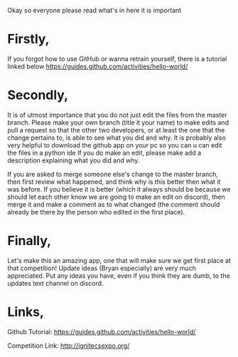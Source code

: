 Okay so everyone please read what's in here it is important

# Firstly, 
If you forgot how to use GitHub or wanna retrain yourself, there is a tutorial linked below
https://guides.github.com/activities/hello-world/


# Secondly,
It is of utmost importance that you do not just edit the files from the master branch.
Please make your own branch (title it your name) to make edits and pull a request so that the other two developers, or at least the one that the change pertains to, is able to see what you did and why.
It is probably also very helpful to download the github app on your pc so you can u can edit the files in a python ide
If you do make an edit, please make add a description explaining what you did and why.

If you are asked to merge someone else's change to the master branch, then first review what happened, and think why is this better then what it was before.
If you believe it is better (which it always should be because we should let each other know we are going to make an edit on discord), then merge it and make a comment as to what changed (the comment should already be there by the person who edited in the first place).


# Finally,
Let's make this an amazing app, one that will make sure we get first place at that competition!
Update ideas (Bryan especially) are very much appreciated.
Put any ideas you have, even if you think they are dumb, to the updates text channel on discord.


# Links,
Github Tutorial: https://guides.github.com/activities/hello-world/

Competition Link: http://ignitecsexpo.org/
